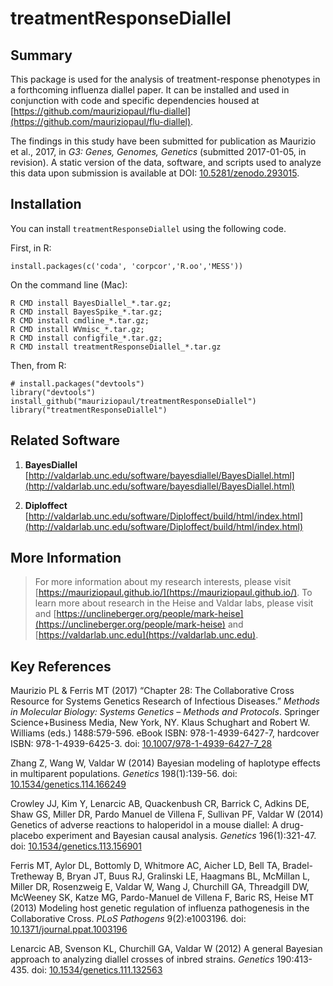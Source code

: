treatmentResponseDiallel
===========

## Summary

This package is used for the analysis of treatment-response phenotypes in a forthcoming influenza diallel paper. It can be installed and used in conjunction with code and specific dependencies housed at [https://github.com/mauriziopaul/flu-diallel](https://github.com/mauriziopaul/flu-diallel).

The findings in this study have been submitted for publication as Maurizio et al., 2017, in *G3: Genes, Genomes, Genetics* (submitted 2017-01-05, in revision). A static version of the data, software, and scripts used to analyze this data upon submission is available at DOI: [10.5281/zenodo.293015](http://dx.doi.org/10.5281/zenodo.293015).

## Installation

You can install `treatmentResponseDiallel` using the following code.

First, in R:

```
install.packages(c('coda', 'corpcor','R.oo','MESS'))
```

On the command line (Mac):

```
R CMD install BayesDiallel_*.tar.gz;
R CMD install BayesSpike_*.tar.gz;
R CMD install cmdline_*.tar.gz;
R CMD install WVmisc_*.tar.gz;
R CMD install configfile_*.tar.gz;
R CMD install treatmentResponseDiallel_*.tar.gz
```

Then, from R:

```
# install.packages("devtools")
library("devtools")
install_github("mauriziopaul/treatmentResponseDiallel")
library("treatmentResponseDiallel")
```

## Related Software

1. **BayesDiallel** [http://valdarlab.unc.edu/software/bayesdiallel/BayesDiallel.html](http://valdarlab.unc.edu/software/bayesdiallel/BayesDiallel.html)

2. **Diploffect** [http://valdarlab.unc.edu/software/Diploffect/build/html/index.html](http://valdarlab.unc.edu/software/Diploffect/build/html/index.html)

## More Information

> For more information about my research interests, please visit [https://mauriziopaul.github.io/](https://mauriziopaul.github.io/).
> To learn more about research in the Heise and Valdar labs, please visit and [https://unclineberger.org/people/mark-heise](https://unclineberger.org/people/mark-heise) and [https://valdarlab.unc.edu](https://valdarlab.unc.edu).

## Key References

Maurizio PL & Ferris MT (2017) “Chapter 28: The Collaborative Cross Resource for Systems Genetics Research of Infectious Diseases.” *Methods in Molecular Biology: Systems Genetics – Methods and Protocols*. Springer Science+Business Media, New York, NY. Klaus Schughart and Robert W. Williams (eds.) 1488:579-596. eBook ISBN: 978-1-4939-6427-7, hardcover ISBN: 978-1-4939-6425-3. doi: [10.1007/978-1-4939-6427-7_28](https://doi.org/10.1007/978-1-4939-6427-7_28)

Zhang Z, Wang W, Valdar W (2014) Bayesian modeling of haplotype effects in multiparent populations. *Genetics* 198(1):139-56. doi: [10.1534/genetics.114.166249](http://dx.doi.org/10.1534/genetics.114.166249)

Crowley JJ, Kim Y, Lenarcic AB, Quackenbush CR, Barrick C, Adkins DE, Shaw GS, Miller DR, Pardo Manuel de Villena F, Sullivan PF, Valdar W (2014) Genetics of adverse reactions to haloperidol in a mouse diallel: A drug-placebo experiment and Bayesian causal analysis. *Genetics* 196(1):321-47. doi: [10.1534/genetics.113.156901](http://dx.doi.org/10.1534/genetics.113.156901)

Ferris MT, Aylor DL, Bottomly D, Whitmore AC, Aicher LD, Bell TA, Bradel-Tretheway B, Bryan JT, Buus RJ, Gralinski LE, Haagmans BL, McMillan L, Miller DR, Rosenzweig E, Valdar W, Wang J, Churchill GA, Threadgill DW, McWeeney SK, Katze MG, Pardo-Manuel de Villena F, Baric RS, Heise MT (2013) Modeling host genetic regulation of influenza pathogenesis in the Collaborative Cross. *PLoS Pathogens* 9(2):e1003196. doi: [10.1371/journal.ppat.1003196](http://dx.doi.org/10.1371/journal.ppat.1003196)

Lenarcic AB, Svenson KL, Churchill GA, Valdar W (2012) A general Bayesian approach to analyzing diallel crosses of inbred strains. *Genetics* 190:413-435. doi: [10.1534/genetics.111.132563](http://dx.doi.org/10.1534/genetics.111.132563)

